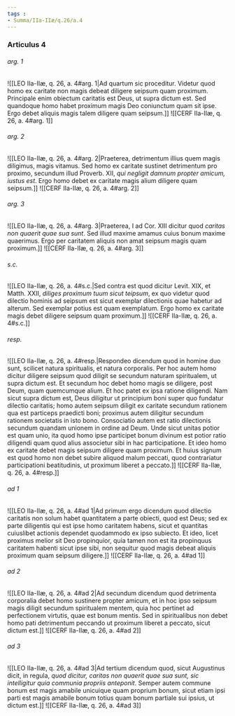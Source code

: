 ```yaml
---
tags : 
- Summa/IIa-IIæ/q.26/a.4
---
```


### Articulus 4

###### arg. 1
![[LEO IIa-IIæ, q. 26, a. 4#arg. 1|Ad quartum sic proceditur. Videtur quod homo ex caritate non magis debeat diligere seipsum quam proximum. Principale enim obiectum caritatis est Deus, ut supra dictum est. Sed quandoque homo habet proximum magis Deo coniunctum quam sit ipse. Ergo debet aliquis magis talem diligere quam seipsum.]]
![[CERF IIa-IIæ, q. 26, a. 4#arg. 1]]

###### arg. 2
![[LEO IIa-IIæ, q. 26, a. 4#arg. 2|Praeterea, detrimentum illius quem magis diligimus, magis vitamus. Sed homo ex caritate sustinet detrimentum pro proximo, secundum illud Proverb. XII, *qui negligit damnum propter amicum, iustus est*. Ergo homo debet ex caritate magis alium diligere quam seipsum.]]
![[CERF IIa-IIæ, q. 26, a. 4#arg. 2]]

###### arg. 3
![[LEO IIa-IIæ, q. 26, a. 4#arg. 3|Praeterea, I ad Cor. XIII dicitur quod *caritas non quaerit quae sua sunt*. Sed illud maxime amamus cuius bonum maxime quaerimus. Ergo per caritatem aliquis non amat seipsum magis quam proximum.]]
![[CERF IIa-IIæ, q. 26, a. 4#arg. 3]]

###### s.c.
![[LEO IIa-IIæ, q. 26, a. 4#s.c.|Sed contra est quod dicitur Levit. XIX, et Matth. XXII, *diliges proximum tuum sicut teipsum*, ex quo videtur quod dilectio hominis ad seipsum est sicut exemplar dilectionis quae habetur ad alterum. Sed exemplar potius est quam exemplatum. Ergo homo ex caritate magis debet diligere seipsum quam proximum.]]
![[CERF IIa-IIæ, q. 26, a. 4#s.c.]]

###### resp.
![[LEO IIa-IIæ, q. 26, a. 4#resp.|Respondeo dicendum quod in homine duo sunt, scilicet natura spiritualis, et natura corporalis. Per hoc autem homo dicitur diligere seipsum quod diligit se secundum naturam spiritualem, ut supra dictum est. Et secundum hoc debet homo magis se diligere, post Deum, quam quemcumque alium. Et hoc patet ex ipsa ratione diligendi. Nam sicut supra dictum est, Deus diligitur ut principium boni super quo fundatur dilectio caritatis; homo autem seipsum diligit ex caritate secundum rationem qua est particeps praedicti boni; proximus autem diligitur secundum rationem societatis in isto bono. Consociatio autem est ratio dilectionis secundum quandam unionem in ordine ad Deum. Unde sicut unitas potior est quam unio, ita quod homo ipse participet bonum divinum est potior ratio diligendi quam quod alius associetur sibi in hac participatione. Et ideo homo ex caritate debet magis seipsum diligere quam proximum. Et huius signum est quod homo non debet subire aliquod malum peccati, quod contrariatur participationi beatitudinis, ut proximum liberet a peccato.]]
![[CERF IIa-IIæ, q. 26, a. 4#resp.]]

###### ad 1
![[LEO IIa-IIæ, q. 26, a. 4#ad 1|Ad primum ergo dicendum quod dilectio caritatis non solum habet quantitatem a parte obiecti, quod est Deus; sed ex parte diligentis qui est ipse homo caritatem habens, sicut et quantitas cuiuslibet actionis dependet quodammodo ex ipso subiecto. Et ideo, licet proximus melior sit Deo propinquior, quia tamen non est ita propinquus caritatem habenti sicut ipse sibi, non sequitur quod magis debeat aliquis proximum quam seipsum diligere.]]
![[CERF IIa-IIæ, q. 26, a. 4#ad 1]]

###### ad 2
![[LEO IIa-IIæ, q. 26, a. 4#ad 2|Ad secundum dicendum quod detrimenta corporalia debet homo sustinere propter amicum, et in hoc ipso seipsum magis diligit secundum spiritualem mentem, quia hoc pertinet ad perfectionem virtutis, quae est bonum mentis. Sed in spiritualibus non debet homo pati detrimentum peccando ut proximum liberet a peccato, sicut dictum est.]]
![[CERF IIa-IIæ, q. 26, a. 4#ad 2]]

###### ad 3
![[LEO IIa-IIæ, q. 26, a. 4#ad 3|Ad tertium dicendum quod, sicut Augustinus dicit, in regula, *quod dicitur, caritas non quaerit quae sua sunt, sic intelligitur quia communia propriis anteponit*. Semper autem commune bonum est magis amabile unicuique quam proprium bonum, sicut etiam ipsi parti est magis amabile bonum totius quam bonum partiale sui ipsius, ut dictum est.]]
![[CERF IIa-IIæ, q. 26, a. 4#ad 3]]

